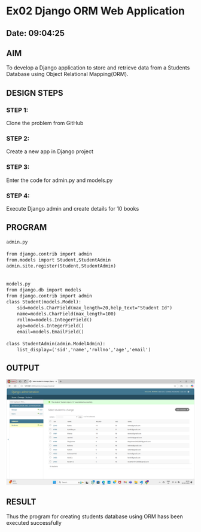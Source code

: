 # Ex02 Django ORM Web Application
## Date: 09:04:25
## AIM
To develop a Django application to store and retrieve data from a Students Database using Object Relational Mapping(ORM).

 ## DESIGN STEPS

### STEP 1:
Clone the problem from GitHub

### STEP 2:
Create a new app in Django project

### STEP 3:
Enter the code for admin.py and models.py

### STEP 4:
Execute Django admin and create details for 10 books

## PROGRAM
```
admin.py

from django.contrib import admin
from.models import Student,StudentAdmin
admin.site.register(Student,StudentAdmin)


models.py
from django.db import models
from django.contrib import admin
class Student(models.Model):
    sid=models.CharField(max_length=20,help_text="Student Id")
    name=models.CharField(max_length=100)
    rollno=models.IntegerField()
    age=models.IntegerField()
    email=models.EmailField()

class StudentAdmin(admin.ModelAdmin):
    list_display=('sid','name','rollno','age','email')

```
## OUTPUT
![alt text](<Screenshot (65).png>)

## RESULT
Thus the program for creating students database using ORM hass been executed successfully
